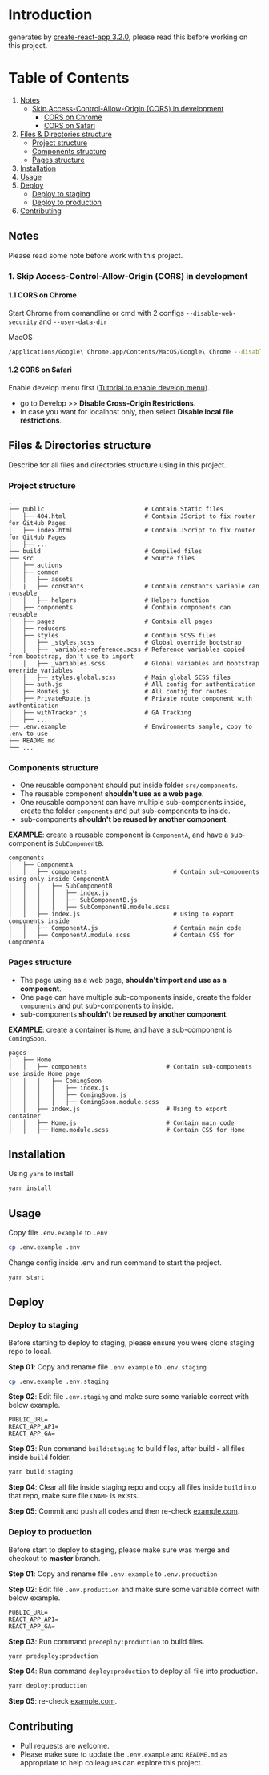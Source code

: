 # Introduction

generates by [create-react-app 3.2.0](https://github.com/facebook/create-react-app), please read this before working on this project.

# Table of Contents
1. [Notes](#notes)
    - [Skip Access-Control-Allow-Origin (CORS) in development](#skip-access-control-allow-origin--cors--in-development)
        + [CORS on Chrome](#cors-on-chrome)
        + [CORS on Safari](#cors-on-safari)
2. [Files & Directories structure](#files--directories-structure)
    - [Project structure](#project-structure)
    - [Components structure](#components-structure)
    - [Pages structure](#pages-structure)
3. [Installation](#installation)
4. [Usage](#usage)
5. [Deploy](#deploy)
    - [Deploy to staging](#deploy-to-staging)
    - [Deploy to production](#deploy-to-production)
6. [Contributing](#contributing)

## Notes
Please read some note before work with this project.

### 1. Skip Access-Control-Allow-Origin (CORS) in development

#### 1.1 CORS on Chrome
Start Chrome from comandline or cmd with 2 configs   `--disable-web-security` and `--user-data-dir`

MacOS
```bash
/Applications/Google\ Chrome.app/Contents/MacOS/Google\ Chrome --disable-web-security --user-data-dir
```

#### 1.2 CORS on Safari
Enable develop menu first ([Tutorial to enable develop menu](http://osxdaily.com/2011/11/03/enable-the-develop-menu-in-safari/)).
- go to Develop >> **Disable Cross-Origin Restrictions**.
- In case you want for localhost only, then select **Disable local file restrictions**.



## Files & Directories structure

Describe for all files and directories structure using in this project.

### Project structure

```
.
├── public                            # Contain Static files
│   ├── 404.html                      # Contain JScript to fix router for GitHub Pages
│   ├── index.html                    # Contain JScript to fix router for GitHub Pages
│   ├── ...
├── build                             # Compiled files
├── src                               # Source files
│   ├── actions
│   ├── common
|   │   ├── assets
│   |   ├── constants                 # Contain constants variable can reusable
│   │   ├── helpers                   # Helpers function
│   ├── components                    # Contain components can reusable
│   ├── pages                         # Contain all pages
│   ├── reducers
│   ├── styles                        # Contain SCSS files
│   │   ├── _styles.scss              # Global override bootstrap
│   │   ├── _variables-reference.scss # Reference variables copied from bootstrap, don't use to import
│   │   ├── _variables.scss           # Global variables and bootstrap override variables
│   │   ├── styles.global.scss        # Main global SCSS files
│   ├── auth.js                       # All config for authentication
│   ├── Routes.js                     # All config for routes
│   ├── PrivateRoute.js               # Private route component with authentication
│   ├── withTracker.js                # GA Tracking
│   ├── ...
├── .env.example                      # Environments sample, copy to .env to use
├── README.md
└── ...
```

### Components structure

- One reusable component should put inside folder `src/components`.
- The reusable component **shouldn't use as a web page**.
- One reusable component can have multiple sub-components inside, create the folder `components` and put sub-components to inside.
- sub-components **shouldn't be reused by another component**.


**EXAMPLE**: create a reusable component is `ComponentA`, and have a sub-component is `SubComponentB`.

```
components
│   ├── ComponentA
│   │   ├── components                        # Contain sub-components using only inside ComponentA
│   │   │   ├── SubComponentB
│   │   │   │   ├── index.js
│   │   │   │   ├── SubComponentB.js
│   │   │   │   ├── SubComponentB.module.scss
│   │   ├── index.js                          # Using to export components inside
│   │   ├── ComponentA.js                     # Contain main code
│   │   ├── ComponentA.module.scss            # Contain CSS for ComponentA
```

### Pages structure

- The page using as a web page, **shouldn't import and use as a component**.
- One page can have multiple sub-components inside, create the folder `components` and put sub-components to inside.
- sub-components **shouldn't be reused by another component**.


**EXAMPLE**: create a container is `Home`, and have a sub-component is `ComingSoon`.

```
pages
│   ├── Home
│   │   ├── components                      # Contain sub-components use inside Home page
│   │   │   ├── ComingSoon
│   │   │   │   ├── index.js
│   │   │   │   ├── ComingSoon.js
│   │   │   │   ├── ComingSoon.module.scss
│   │   ├── index.js                        # Using to export container
│   │   ├── Home.js                         # Contain main code
│   │   ├── Home.module.scss                # Contain CSS for Home
```

## Installation

Using `yarn` to install

```bash
yarn install
```

## Usage

Copy file `.env.example` to `.env`

```bash
cp .env.example .env
```

Change config inside .env and run command to start the project.

```bash
yarn start
```

## Deploy

### Deploy to staging
Before starting to deploy to staging, please ensure you were clone staging repo to local.

**Step 01**: Copy and rename file `.env.example` to `.env.staging`

```bash
cp .env.example .env.staging
```

**Step 02**: Edit file `.env.staging` and make sure some variable correct with below example.

```
PUBLIC_URL=
REACT_APP_API=
REACT_APP_GA=
```

**Step 03**: Run command `build:staging` to build files, after build - all files inside `build` folder.

```bash
yarn build:staging
```

**Step 04**: Clear all file inside staging repo and copy all files inside `build` into that repo, make sure file `CNAME` is exists.

**Step 05**: Commit and push all codes and then re-check [example.com](https://example.com).


### Deploy to production
Before start to deploy to staging, please make sure was merge and checkout to **master** branch.

**Step 01**: Copy and rename file `.env.example` to `.env.production`

**Step 02**: Edit file `.env.production` and make sure some variable correct with below example.

```
PUBLIC_URL=
REACT_APP_API=
REACT_APP_GA=
```

**Step 03**: Run command `predeploy:production` to build files.

```bash
yarn predeploy:production
```

**Step 04**: Run command `deploy:production` to deploy all file into production.

```bash
yarn deploy:production
```

**Step 05**: re-check [example.com](https://example.com).

## Contributing
- Pull requests are welcome.
- Please make sure to update the `.env.example` and `README.md` as appropriate to help colleagues can explore this project.
